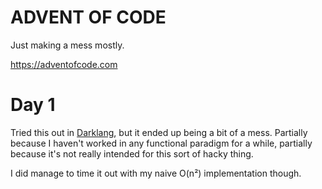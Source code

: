 # ADVENT OF CODE

Just making a mess mostly.

https://adventofcode.com

# Day 1

Tried this out in [Darklang](https://darklang.com), but it ended up being a bit of a mess. Partially because I haven't worked in any functional paradigm for a while, partially because it's not really intended for this sort of hacky thing.

I did manage to time it out with my naive O(n²) implementation though.